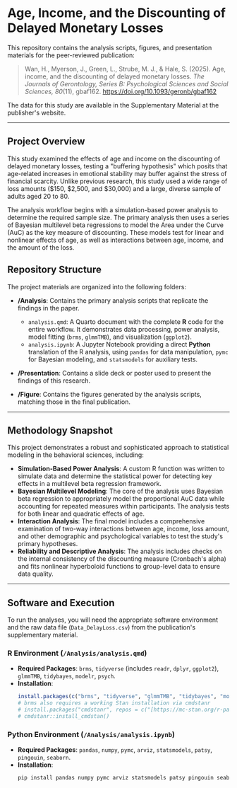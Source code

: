 # Age, Income, and the Discounting of Delayed Monetary Losses

This repository contains the analysis scripts, figures, and presentation materials for the peer-reviewed publication:

> Wan, H., Myerson, J., Green, L., Strube, M. J., & Hale, S. (2025). Age, income, and the discounting of delayed monetary losses. *The Journals of Gerontology, Series B: Psychological Sciences and Social Sciences, 80*(11), gbaf162. https://doi.org/10.1093/geronb/gbaf162

The data for this study are available in the Supplementary Material at the publisher's website.

---

## Project Overview

This study examined the effects of age and income on the discounting of delayed monetary losses, testing a "buffering hypothesis" which posits that age-related increases in emotional stability may buffer against the stress of financial scarcity. Unlike previous research, this study used a wide range of loss amounts (\$150, \$2,500, and \$30,000) and a large, diverse sample of adults aged 20 to 80.

The analysis workflow begins with a simulation-based power analysis to determine the required sample size. The primary analysis then uses a series of Bayesian multilevel beta regressions to model the Area under the Curve (AuC) as the key measure of discounting. These models test for linear and nonlinear effects of age, as well as interactions between age, income, and the amount of the loss.

## Repository Structure

The project materials are organized into the following folders:

* **/Analysis**: Contains the primary analysis scripts that replicate the findings in the paper.
    * `analysis.qmd`: A Quarto document with the complete **R** code for the entire workflow. It demonstrates data processing, power analysis, model fitting (`brms`, `glmmTMB`), and visualization (`ggplot2`).
    * `analysis.ipynb`: A Jupyter Notebook providing a direct **Python** translation of the R analysis, using `pandas` for data manipulation, `pymc` for Bayesian modeling, and `statsmodels` for auxiliary tests.

* **/Presentation**: Contains a slide deck or poster used to present the findings of this research.

* **/Figure**: Contains the figures generated by the analysis scripts, matching those in the final publication.

---

## Methodology Snapshot

This project demonstrates a robust and sophisticated approach to statistical modeling in the behavioral sciences, including:

* **Simulation-Based Power Analysis**: A custom R function was written to simulate data and determine the statistical power for detecting key effects in a multilevel beta regression framework.
* **Bayesian Multilevel Modeling**: The core of the analysis uses Bayesian beta regression to appropriately model the proportional AuC data while accounting for repeated measures within participants. The analysis tests for both linear and quadratic effects of age.
* **Interaction Analysis**: The final model includes a comprehensive examination of two-way interactions between age, income, loss amount, and other demographic and psychological variables to test the study's primary hypotheses.
* **Reliability and Descriptive Analysis**: The analysis includes checks on the internal consistency of the discounting measure (Cronbach's alpha) and fits nonlinear hyperboloid functions to group-level data to ensure data quality.

---

## Software and Execution

To run the analyses, you will need the appropriate software environment and the raw data file (`Data_DelayLoss.csv`) from the publication's supplementary material.

### R Environment (`/Analysis/analysis.qmd`)

* **Required Packages**: `brms`, `tidyverse` (includes `readr`, `dplyr`, `ggplot2`), `glmmTMB`, `tidybayes`, `modelr`, `psych`.
* **Installation**:
    ```R
    install.packages(c("brms", "tidyverse", "glmmTMB", "tidybayes", "modelr", "psych", "here", "doSNOW"))
    # brms also requires a working Stan installation via cmdstanr
    # install.packages("cmdstanr", repos = c("[https://mc-stan.org/r-packages/](https://mc-stan.org/r-packages/)", getOption("repos")))
    # cmdstanr::install_cmdstan()
    ```

### Python Environment (`/Analysis/analysis.ipynb`)

* **Required Packages**: `pandas`, `numpy`, `pymc`, `arviz`, `statsmodels`, `patsy`, `pingouin`, `seaborn`.
* **Installation**:
    ```bash
    pip install pandas numpy pymc arviz statsmodels patsy pingouin seaborn openpyxl
    ```